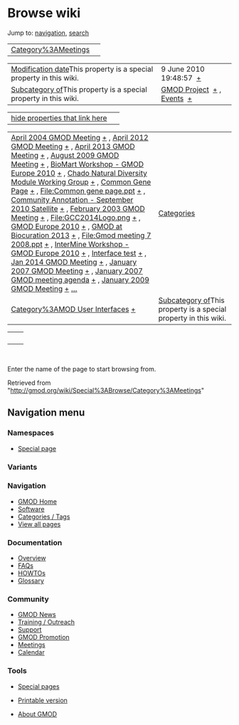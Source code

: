 









<span id="top"></span>







# <span dir="auto">Browse wiki</span>









Jump to: [navigation](#mw-navigation), [search](#p-search)





|                                                                  |     |
|------------------------------------------------------------------|-----|
| [Category%3AMeetings](/wiki/Category%3AMeetings "Category%3AMeetings") |     |

|  |  |
|----|----|
| <span class="smw-highlighter" data-type="1" state="inline" data-title="Property"><span class="smwbuiltin">[Modification date](/wiki/Property:Modification_date "Property:Modification date")</span><span class="smwttcontent">This property is a special property in this wiki.</span></span> | <span class="smwb-value">9 June 2010 19:48:57  <span class="smwsearch">[+](/wiki/Special%3ASearchByProperty/Modification-20date/9-20June-202010-2019:48:57 "Special%3ASearchByProperty/Modification-20date/9-20June-202010-2019:48:57")</span></span> |
| <span class="smw-highlighter" data-type="1" state="inline" data-title="Property"><span class="smwbuiltin">[Subcategory of](/wiki/Property:Subcategory_of "Property:Subcategory of")</span><span class="smwttcontent">This property is a special property in this wiki.</span></span> | <span class="smwb-value">[GMOD Project](/wiki/Category%3AGMOD_Project "Category%3AGMOD Project")  <span class="smwsearch">[+](/wiki/Special%3ASearchByProperty/Subcategory-20of/GMOD-20Project "Special%3ASearchByProperty/Subcategory-20of/GMOD-20Project")</span></span> , <span class="smwb-value">[Events](/wiki/Category%3AEvents "Category%3AEvents")  <span class="smwsearch">[+](/wiki/Special%3ASearchByProperty/Subcategory-20of/Events "Special%3ASearchByProperty/Subcategory-20of/Events")</span></span> |

<span id="smw_browse_incoming"></span>

|  |  |
|----|----|
| [hide properties that link here](/mediawiki/index.php?title=Special:Browse&offset=0&dir=out&article=Category%3AMeetings)  |  |

|  |  |
|----|----|
| <span class="smwb-ivalue">[April 2004 GMOD Meeting](/wiki/April_2004_GMOD_Meeting "April 2004 GMOD Meeting") <span class="smwbrowse">[+](/wiki/Special%3ABrowse/April-202004-20GMOD-20Meeting "Special%3ABrowse/April-202004-20GMOD-20Meeting")</span></span> , <span class="smwb-ivalue">[April 2012 GMOD Meeting](/wiki/April_2012_GMOD_Meeting "April 2012 GMOD Meeting") <span class="smwbrowse">[+](/wiki/Special%3ABrowse/April-202012-20GMOD-20Meeting "Special%3ABrowse/April-202012-20GMOD-20Meeting")</span></span> , <span class="smwb-ivalue">[April 2013 GMOD Meeting](/wiki/April_2013_GMOD_Meeting "April 2013 GMOD Meeting") <span class="smwbrowse">[+](/wiki/Special%3ABrowse/April-202013-20GMOD-20Meeting "Special%3ABrowse/April-202013-20GMOD-20Meeting")</span></span> , <span class="smwb-ivalue">[August 2009 GMOD Meeting](/wiki/August_2009_GMOD_Meeting "August 2009 GMOD Meeting") <span class="smwbrowse">[+](/wiki/Special%3ABrowse/August-202009-20GMOD-20Meeting "Special%3ABrowse/August-202009-20GMOD-20Meeting")</span></span> , <span class="smwb-ivalue">[BioMart Workshop - GMOD Europe 2010](/wiki/BioMart_Workshop_-_GMOD_Europe_2010 "BioMart Workshop - GMOD Europe 2010") <span class="smwbrowse">[+](/wiki/Special%3ABrowse/BioMart-20Workshop-20-2D-20GMOD-20Europe-202010 "Special%3ABrowse/BioMart-20Workshop-20-2D-20GMOD-20Europe-202010")</span></span> , <span class="smwb-ivalue">[Chado Natural Diversity Module Working Group](/wiki/Chado_Natural_Diversity_Module_Working_Group "Chado Natural Diversity Module Working Group") <span class="smwbrowse">[+](/wiki/Special%3ABrowse/Chado-20Natural-20Diversity-20Module-20Working-20Group "Special%3ABrowse/Chado-20Natural-20Diversity-20Module-20Working-20Group")</span></span> , <span class="smwb-ivalue">[Common Gene Page](/wiki/Common_Gene_Page "Common Gene Page") <span class="smwbrowse">[+](/wiki/Special%3ABrowse/Common-20Gene-20Page "Special%3ABrowse/Common-20Gene-20Page")</span></span> , <span class="smwb-ivalue">[File:Common gene page.ppt](/wiki/File:Common_gene_page.ppt "File:Common gene page.ppt") <span class="smwbrowse">[+](/wiki/Special%3ABrowse/File:Common-20gene-20page.ppt "Special%3ABrowse/File:Common-20gene-20page.ppt")</span></span> , <span class="smwb-ivalue">[Community Annotation - September 2010 Satellite](/wiki/Community_Annotation_-_September_2010_Satellite "Community Annotation - September 2010 Satellite") <span class="smwbrowse">[+](/wiki/Special%3ABrowse/Community-20Annotation-20-2D-20September-202010-20Satellite "Special%3ABrowse/Community-20Annotation-20-2D-20September-202010-20Satellite")</span></span> , <span class="smwb-ivalue">[February 2003 GMOD Meeting](/wiki/February_2003_GMOD_Meeting "February 2003 GMOD Meeting") <span class="smwbrowse">[+](/wiki/Special%3ABrowse/February-202003-20GMOD-20Meeting "Special%3ABrowse/February-202003-20GMOD-20Meeting")</span></span> , <span class="smwb-ivalue">[File:GCC2014Logo.png](/wiki/File:GCC2014Logo.png "File:GCC2014Logo.png") <span class="smwbrowse">[+](/wiki/Special%3ABrowse/File:GCC2014Logo.png "Special%3ABrowse/File:GCC2014Logo.png")</span></span> , <span class="smwb-ivalue">[GMOD Europe 2010](/wiki/GMOD_Europe_2010 "GMOD Europe 2010") <span class="smwbrowse">[+](/wiki/Special%3ABrowse/GMOD-20Europe-202010 "Special%3ABrowse/GMOD-20Europe-202010")</span></span> , <span class="smwb-ivalue">[GMOD at Biocuration 2013](/wiki/GMOD_at_Biocuration_2013 "GMOD at Biocuration 2013") <span class="smwbrowse">[+](/wiki/Special%3ABrowse/GMOD-20at-20Biocuration-202013 "Special%3ABrowse/GMOD-20at-20Biocuration-202013")</span></span> , <span class="smwb-ivalue">[File:Gmod meeting 7 2008.ppt](/wiki/File:Gmod_meeting_7_2008.ppt "File:Gmod meeting 7 2008.ppt") <span class="smwbrowse">[+](/wiki/Special%3ABrowse/File:Gmod-20meeting-207-202008.ppt "Special%3ABrowse/File:Gmod-20meeting-207-202008.ppt")</span></span> , <span class="smwb-ivalue">[InterMine Workshop - GMOD Europe 2010](/wiki/InterMine_Workshop_-_GMOD_Europe_2010 "InterMine Workshop - GMOD Europe 2010") <span class="smwbrowse">[+](/wiki/Special%3ABrowse/InterMine-20Workshop-20-2D-20GMOD-20Europe-202010 "Special%3ABrowse/InterMine-20Workshop-20-2D-20GMOD-20Europe-202010")</span></span> , <span class="smwb-ivalue">[Interface test](/wiki/Interface_test "Interface test") <span class="smwbrowse">[+](/wiki/Special%3ABrowse/Interface-20test "Special%3ABrowse/Interface-20test")</span></span> , <span class="smwb-ivalue">[Jan 2014 GMOD Meeting](/wiki/Jan_2014_GMOD_Meeting "Jan 2014 GMOD Meeting") <span class="smwbrowse">[+](/wiki/Special%3ABrowse/Jan-202014-20GMOD-20Meeting "Special%3ABrowse/Jan-202014-20GMOD-20Meeting")</span></span> , <span class="smwb-ivalue">[January 2007 GMOD Meeting](/wiki/January_2007_GMOD_Meeting "January 2007 GMOD Meeting") <span class="smwbrowse">[+](/wiki/Special%3ABrowse/January-202007-20GMOD-20Meeting "Special%3ABrowse/January-202007-20GMOD-20Meeting")</span></span> , <span class="smwb-ivalue">[January 2007 GMOD meeting agenda](/wiki/January_2007_GMOD_meeting_agenda "January 2007 GMOD meeting agenda") <span class="smwbrowse">[+](/wiki/Special%3ABrowse/January-202007-20GMOD-20meeting-20agenda "Special%3ABrowse/January-202007-20GMOD-20meeting-20agenda")</span></span> , <span class="smwb-ivalue">[January 2009 GMOD Meeting](/wiki/January_2009_GMOD_Meeting "January 2009 GMOD Meeting") <span class="smwbrowse">[+](/wiki/Special%3ABrowse/January-202009-20GMOD-20Meeting "Special%3ABrowse/January-202009-20GMOD-20Meeting")</span></span> […](/mediawiki/index.php?title=Special%3ASearchByProperty&property=&value=Category%3AMeetings) | [Categories](/wiki/Special%3ACategories "Special%3ACategories") |
| <span class="smwb-ivalue">[Category%3AMOD User Interfaces](/wiki/Category%3AMOD_User_Interfaces "Category%3AMOD User Interfaces") <span class="smwbrowse">[+](/wiki/Special%3ABrowse/Category%3AMOD-20User-20Interfaces "Special%3ABrowse/Category%3AMOD-20User-20Interfaces")</span></span> | <span class="smw-highlighter" data-type="1" state="inline" data-title="Property"><span class="smwbuiltin">[Subcategory of](/wiki/Property:Subcategory_of "Property:Subcategory of")</span><span class="smwttcontent">This property is a special property in this wiki.</span></span> |

|     |     |
|-----|-----|
|     |     |

 

Enter the name of the page to start browsing from.  





Retrieved from "<http://gmod.org/wiki/Special%3ABrowse/Category%3AMeetings>"

















## Navigation menu









### Namespaces

- <span id="ca-nstab-special">[Special
  page](/wiki/Special%3ABrowse/Category%3AMeetings "This is a special page, you cannot edit the page itself")</span>





### 

### Variants[](#)



























<a href="/wiki/Main_Page"
style="background-image: url(http://gmod.org/images/GMOD-cogs.png);"
title="Visit the main page"></a>





### Navigation



- <span id="n-GMOD-Home">[GMOD Home](/wiki/Main_Page)</span>
- <span id="n-Software">[Software](/wiki/GMOD_Components)</span>
- <span id="n-Categories-.2F-Tags">[Categories /
  Tags](/wiki/Categories)</span>
- <span id="n-View-all-pages">[View all
  pages](/wiki/Special:AllPages)</span>







### Documentation



- <span id="n-Overview">[Overview](/wiki/Overview)</span>
- <span id="n-FAQs">[FAQs](/wiki/Category%3AFAQ)</span>
- <span id="n-HOWTOs">[HOWTOs](/wiki/Category%3AHOWTO)</span>
- <span id="n-Glossary">[Glossary](/wiki/Glossary)</span>







### Community



- <span id="n-GMOD-News">[GMOD News](/wiki/GMOD_News)</span>
- <span id="n-Training-.2F-Outreach">[Training /
  Outreach](/wiki/Training_and_Outreach)</span>
- <span id="n-Support">[Support](/wiki/Support)</span>
- <span id="n-GMOD-Promotion">[GMOD
  Promotion](/wiki/GMOD_Promotion)</span>
- <span id="n-Meetings">[Meetings](/wiki/Meetings)</span>
- <span id="n-Calendar">[Calendar](/wiki/Calendar)</span>







### Tools



- <span id="t-specialpages"><a href="/wiki/Special%3ASpecialPages" accesskey="q"
  title="A list of all special pages [q]">Special pages</a></span>
- <span id="t-print"><a
  href="/mediawiki/index.php?title=Special%3ABrowse/Category%3AMeetings&amp;printable=yes"
  rel="alternate" accesskey="p"
  title="Printable version of this page [p]">Printable version</a></span>











- <span id="footer-places-about">[About
  GMOD](/wiki/GMOD%3AAbout "GMOD%3AAbout")</span>

<!-- -->







